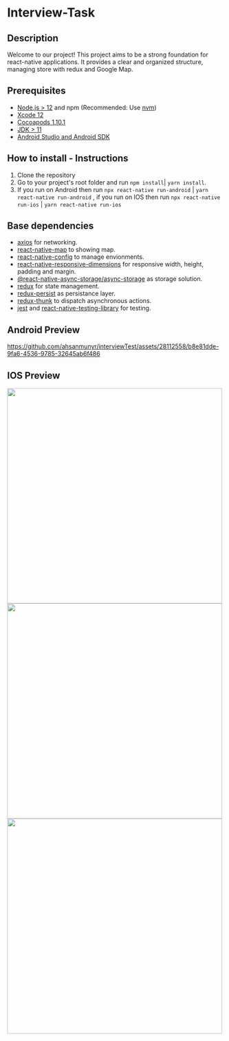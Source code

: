 # Interview-Task

## Description
Welcome to our project! This project aims to be a strong foundation for react-native applications. It provides a clear and organized structure, managing store with redux and Google Map.

## Prerequisites

- [Node.js > 12](https://nodejs.org) and npm (Recommended: Use [nvm](https://github.com/nvm-sh/nvm))
- [Xcode 12](https://developer.apple.com/xcode)
- [Cocoapods 1.10.1](https://cocoapods.org)
- [JDK > 11](https://www.oracle.com/java/technologies/javase-jdk11-downloads.html)
- [Android Studio and Android SDK](https://developer.android.com/studio)

## How to install - Instructions
1. Clone the repository
2. Go to your project's root folder and run `npm install`| `yarn install`.
3. If you run on Android then run `npx react-native run-android` | `yarn react-native run-android` , if you run on IOS then run `npx react-native run-ios` | `yarn react-native run-ios`

## Base dependencies

- [axios](https://github.com/axios/axios) for networking.
- [react-native-map](https://www.npmjs.com/package/react-native-maps) to showing map.
- [react-native-config](https://github.com/luggit/react-native-config) to manage envionments.
- [react-native-responsive-dimensions](https://www.npmjs.com/package/react-native-responsive-dimensions) for responsive width, height, padding and margin.
- [@react-native-async-storage/async-storage](https://www.npmjs.com/package/@react-native-async-storage/async-storage) as storage solution.
- [redux](https://redux.js.org/) for state management.
- [redux-persist](https://github.com/rt2zz/redux-persist) as persistance layer.
- [redux-thunk](https://github.com/gaearon/redux-thunk) to dispatch asynchronous actions.
- [jest](https://facebook.github.io/jest/) and [react-native-testing-library](https://callstack.github.io/react-native-testing-library/) for testing.

## Android Preview


https://github.com/ahsanmunyr/interviewTest/assets/28112558/b8e81dde-9fa6-4536-9785-32645ab6f486

## IOS Preview
<img src="https://github.com/ahsanmunyr/interviewTest/assets/28112558/b4f00ef9-e827-4d3b-82d3-a3ba9988793f" height="500rm" align="left">
<img src="https://github.com/ahsanmunyr/interviewTest/assets/28112558/b4f00ef9-e827-4d3b-82d3-a3ba9988793f" height="500rm" align="center">
<img src="https://github.com/ahsanmunyr/interviewTest/assets/28112558/b4f00ef9-e827-4d3b-82d3-a3ba9988793f" height="500rm" align="rigth">
<!-- ![Preview iPhone 14 Pro](https://github.com/ahsanmunyr/interviewTest/assets/28112558/b4f00ef9-e827-4d3b-82d3-a3ba9988793f=250x250)
![Preview iPhone 14 Pro](https://github.com/ahsanmunyr/interviewTest/assets/28112558/7f8f12a7-c2f4-4bb5-a310-7cf7869ab673=250x250)
![Preview iPhone 14 Pro](https://github.com/ahsanmunyr/interviewTest/assets/28112558/bbcb9f99-58d5-4e2a-8b0f-eea541ebcf25=250x250) -->




